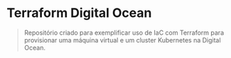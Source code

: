 # Terraform Digital Ocean

> Repositório criado para exemplificar uso de IaC com Terraform para provisionar uma máquina virtual e um cluster Kubernetes na Digital Ocean. 
